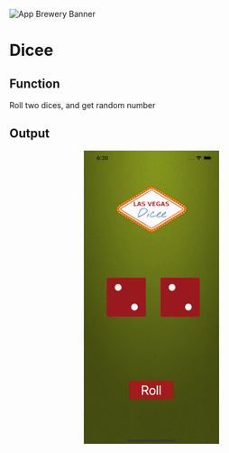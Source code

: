 ![App Brewery Banner](Documentation/AppBreweryBanner.png)

# Dicee

## Function 

Roll two dices, and get random number

## Output


<div align="center">

![image](image.gif)
</div><br>


